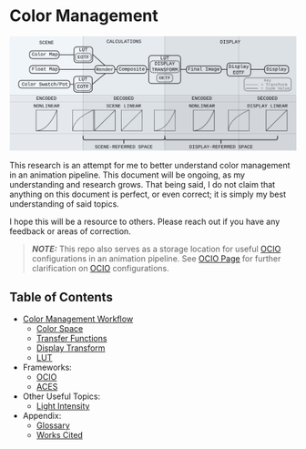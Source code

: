 # Color Management

![ColorManagement](./doc/img/CMWGeneral.svg)

This research is an attempt for me to better understand color management in an animation pipeline. This document will be ongoing, as my understanding and research grows. That being said, I do not claim that anything on this document is perfect, or even correct; it is simply my best understanding of said topics. 

I hope this will be a resource to others. Please reach out if you have any feedback or areas of correction.

> **_NOTE:_** This repo also serves as a storage location for useful [OCIO](./doc/Glossary.md/#opencolorio-ocio) configurations in an animation pipeline. See [OCIO Page](./doc/OCIO.md) for further clarification on [OCIO](./doc/Glossary.md/#opencolorio-ocio) configurations.

## Table of Contents
- [Color Management Workflow](./doc/CMW.md)
    - [Color Space](./doc/ColorSpace.md)
    - [Transfer Functions](./doc/TransferFunctions.md)
    - [Display Transform](./doc/DisplayTransform.md)
    - [LUT](./doc/LUT.md)
- Frameworks:
    - [OCIO](./doc/OCIO.md)
    - [ACES](./doc/ACES.md)
- Other Useful Topics:
    - [Light Intensity](./doc/OtherTopics/LightIntensity.md)
- Appendix:
    - [Glossary](./doc/Glossary.md)
    - [Works Cited](./doc/WorksCited.md)